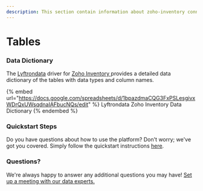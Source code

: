 ```yaml
---
description: This section contain information about zoho-inventory connector tables information
---
```


# Tables

### Data Dictionary

The [Lyftrondata](https://www.lyftrondata.com/) driver for [Zoho Inventory](https://www.lyftrondata.com/integration/business-analytics/zoho-inventory//)[ ](https://www.lyftrondata.com/integration/zoho-inventory/)provides a detailed data dictionary of the tables with data types and column names.

{% embed url="https://docs.google.com/spreadsheets/d/1bpazdmaCQG3FxPSLesgivxWDrQxUWsqdnaIAFbucNQs/edit" %}
Lyftrondata Zoho Inventory Data Dictionary
{% endembed %}

### Quickstart Steps

Do you have questions about how to use the platform? Don't worry; we've got you covered. Simply follow the quickstart instructions [here](../README.md).

### Questions? <a href="#questions" id="questions"></a>

We're always happy to answer any additional questions you may have! [Set up a meeting with our data experts.](https://www.lyftrondata.com/book-a-meeting/)

